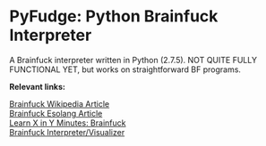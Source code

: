 PyFudge: Python Brainfuck Interpreter
=============================

A Brainfuck interpreter written in Python (2.7.5). NOT QUITE FULLY FUNCTIONAL YET, but works on straightforward BF programs.  

**Relevant links:**  

[Brainfuck Wikipedia Article](http://en.wikipedia.org/wiki/Brainfuck)  
[Brainfuck Esolang Article](http://esolangs.org/wiki/Brainfuck)  
[Learn X in Y Minutes: Brainfuck](http://learnxinyminutes.com/docs/brainfuck/)  
[Brainfuck Interpreter/Visualizer](http://fatiherikli.github.io/brainfuck-visualizer/)



